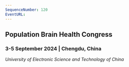 ```yaml
---
SequenceNumber: 120
EventURL: 
---
```


## Population Brain Health Congress

### 3-5 September 2024 | Chengdu, China

*University of Electronic Science and Technology of China*
